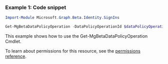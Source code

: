 ### Example 1: Code snippet

```powershellImport-Module Microsoft.Graph.Beta.Identity.SignIns

Get-MgBetaDataPolicyOperation -DataPolicyOperationId $dataPolicyOperationId
```
This example shows how to use the Get-MgBetaDataPolicyOperation Cmdlet.
To learn about permissions for this resource, see the [permissions reference](/graph/permissions-reference).

